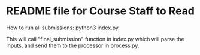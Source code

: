 # README file for Course Staff to Read
How to run all submissions:
python3 index.py

This will call "final_submission" function in index.py which will parse the inputs, and send them to the processor in process.py.
